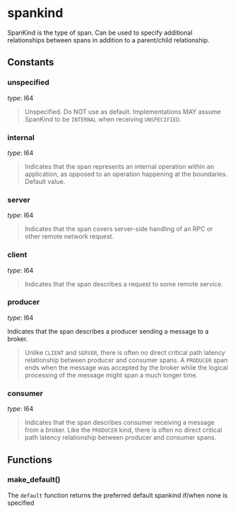 
# spankind

SpanKind is the type of span. Can be used to specify additional relationships between spans
in addition to a parent/child relationship.

## Constants
### unspecified

*type*: I64

> Unspecified. Do NOT use as default.
> Implementations MAY assume SpanKind to be `INTERNAL` when receiving `UNSPECIFIED`.


### internal

*type*: I64

> Indicates that the span represents an internal operation within an application,
> as opposed to an operation happening at the boundaries. Default value.


### server

*type*: I64

> Indicates that the span covers server-side handling of an RPC or other
> remote network request.


### client

*type*: I64

> Indicates that the span describes a request to some remote service.


### producer

*type*: I64

Indicates that the span describes a producer sending a message to a broker.
> Unlike `CLIENT` and `SERVER`, there is often no direct critical path latency relationship
> between producer and consumer spans. A `PRODUCER` span ends when the message was accepted
> by the broker while the logical processing of the message might span a much longer time.


### consumer

*type*: I64

> Indicates that the span describes consumer receiving a message from a broker.
> Like the `PRODUCER` kind, there is often no direct critical path latency relationship
> between producer and consumer spans.
## Functions
### make_default()

The `default` function returns the preferred default spankind if/when none is
specified


